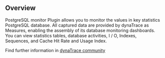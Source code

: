 ## Overview

PostgreSQL monitor Plugin allows you to monitor the values in key statistics PostgreSQL database. All captured data are provided by dynaTrace as Measures, enabling the assembly of its database monitoring dashboards. You can view statistics tables, database activities, I / O, Indexes, Sequences, and Cache Hit Rate and Usage Index.

Find further information in [dynaTrace community](https://community.compuwareapm.com/community/display/DL/PostgreSQL+Plugin) 
